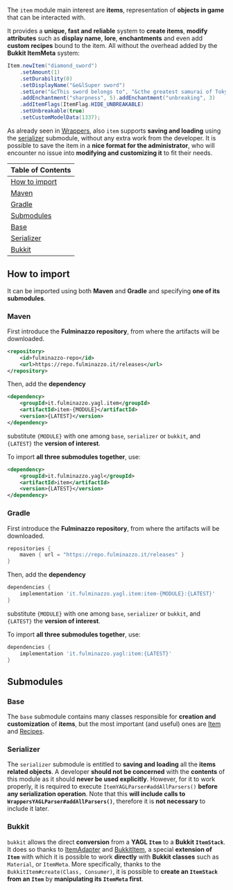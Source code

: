 The `item` module main interest are **items**,
representation of **objects in game** that can be interacted with.

It provides a **unique, fast and reliable** system to **create items**, **modify attributes** such as
**display name**, **lore**, **enchantments** and even add **custom recipes** bound to the item.
All without the overhead added by the **Bukkit ItemMeta** system:
```java
Item.newItem("diamond_sword")
    .setAmount(1)
    .setDurability(0)
    .setDisplayName("&e&lSuper sword")
    .setLore("&cThis sword belongs to", "&cthe greatest samurai of Tokyo")
    .addEnchantment("sharpness", 5).addEnchantment("unbreaking", 3)
    .addItemFlags(ItemFlag.HIDE_UNBREAKABLE)
    .setUnbreakable(true)
    .setCustomModelData(1337);
```

As already seen in [Wrappers](../wrappers), also `item` supports **saving and loading** using the [serializer](#serializer) submodule,
without any extra work from the developer. It is possible to save the item in a **nice format for the administrator**,
who will encounter no issue into **modifying and customizing it** to fit their needs.

| **Table of Contents**           |
|---------------------------------|
| [How to import](#how-to-import) |
| [Maven](#maven)                 |
| [Gradle](#gradle)               |
| [Submodules](#submodules)       |
| [Base](#base)                   |
| [Serializer](#serializer)       |
| [Bukkit](#bukkit)               |

## How to import

It can be imported using both **Maven** and **Gradle** and specifying **one of its submodules**.

### Maven

First introduce the **Fulminazzo repository**, from where the artifacts will be downloaded.

```xml
<repository>
    <id>fulminazzo-repo</id>
    <url>https://repo.fulminazzo.it/releases</url>
</repository>
```

Then, add the **dependency**

```xml
<dependency>
    <groupId>it.fulminazzo.yagl.item</groupId>
    <artifactId>item-{MODULE}</artifactId>
    <version>{LATEST}</version>
</dependency>
```

substitute `{MODULE}` with one among `base`, `serializer` or `bukkit`,
and `{LATEST}` the **version of interest**.

To import **all three submodules together**, use:

```xml
<dependency>
    <groupId>it.fulminazzo.yagl</groupId>
    <artifactId>item</artifactId>
    <version>{LATEST}</version>
</dependency>
```

### Gradle

First introduce the **Fulminazzo repository**, from where the artifacts will be downloaded.

```groovy
repositories {
    maven { url = "https://repo.fulminazzo.it/releases" }
}
```

Then, add the **dependency**

```groovy
dependencies {
    implementation 'it.fulminazzo.yagl.item:item-{MODULE}:{LATEST}'
}
```

substitute `{MODULE}` with one among `base`, `serializer` or `bukkit`,
and `{LATEST}` the **version of interest**.

To import **all three submodules together**, use:

```groovy
dependencies {
    implementation 'it.fulminazzo.yagl:item:{LATEST}'
}
```

## Submodules

### Base

The `base` submodule contains many classes responsible for **creation and customization** of **items**,
but the most important (and useful) ones are [Item](../wiki/Item-For-Developers#items)
and [Recipes](../wiki/Item-For-Developers#recipes).

### Serializer

The `serializer` submodule is entitled to **saving and loading** all the **items related objects**.
A developer **should not be concerned** with the **contents** of this module as it should **never be used explicitly**.
However, for it to work properly, it is required to execute `ItemYAGLParser#addAllParsers()` **before any serialization operation**.
Note that this **will include calls to `WrappersYAGLParser#addAllParsers()`**,
therefore it is **not necessary** to include it later.

### Bukkit

`bukkit` allows the direct **conversion** from a **YAGL `Item`** to a **Bukkit `ItemStack`**.
It does so thanks to
[ItemAdapter](bukkit/src/main/java/it/fulminazzo/yagl/ItemAdapter.java) and
[BukkitItem](bukkit/src/main/java/it/fulminazzo/yagl/items/BukkitItem.java),
a special **extension of `Item`** with which it is possible to work **directly** with **Bukkit classes** such as
`Material`, or `ItemMeta`.
More specifically, thanks to the `BukkitItem#create(Class, Consumer)`, it is possible to **create an `ItemStack` from an `Item`**
by **manipulating its `ItemMeta` first**.
